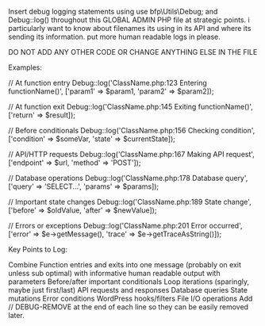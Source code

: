 Insert debug logging statements using use bfp\Utils\Debug; and Debug::log() throughout this GLOBAL ADMIN PHP file at strategic points. i particularly want to know about filenames its using in its API and where its sending its information. put more human readable logs in please.

DO NOT ADD ANY OTHER CODE OR CHANGE ANYTHING ELSE IN THE FILE

Examples:

// At function entry
Debug::log('ClassName.php:123 Entering functionName()', ['param1' => $param1, 'param2' => $param2]);

// At function exit
Debug::log('ClassName.php:145 Exiting functionName()', ['return' => $result]);

// Before conditionals
Debug::log('ClassName.php:156 Checking condition', ['condition' => $someVar, 'state' => $currentState]);

// API/HTTP requests
Debug::log('ClassName.php:167 Making API request', ['endpoint' => $url, 'method' => 'POST']);

// Database operations
Debug::log('ClassName.php:178 Database query', ['query' => 'SELECT...', 'params' => $params]);

// Important state changes
Debug::log('ClassName.php:189 State change', ['before' => $oldValue, 'after' => $newValue]);

// Errors or exceptions
Debug::log('ClassName.php:201 Error occurred', ['error' => $e->getMessage(), 'trace' => $e->getTraceAsString()]);

Key Points to Log:

Combine Function entries and exits into one message (probably on exit unless sub optimal) with informative human readable output with parameters
Before/after important conditionals
Loop iterations (sparingly, maybe just first/last)
API requests and responses
Database queries
State mutations
Error conditions
WordPress hooks/filters
File I/O operations
Add // DEBUG-REMOVE at the end of each line so they can be easily removed later.